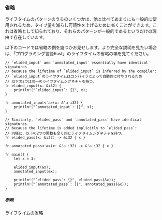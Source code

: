 ### 省略

ライフタイムのパターンのうちのいくつかは、他と比べてあまりにも一般的に使用されるため、タイプ量を減らし可読性を上げるために省くことができます。これは省略として知られており、それらのパターンが一般的であるというだけの理由で存在しています。

以下のコードでは省略の例を幾つかお見せします。より完全な説明を見たい場合は、「プログラミング言語Rust」のライフタイムの省略の項を見てください。

    // `elided_input` and `annotated_input` essentially have identical signatures
    // because the lifetime of `elided_input` is inferred by the compiler:
    // `elided_input`のライフタイムはコンパイラによって自動的に付与されるため
    // 以下の2つは同一のライフタイムシグネチャを持つ。
    fn elided_input(x: &i32) {
        println!("`elided_input`: {}", x);
    }

    fn annotated_input<'a>(x: &'a i32) {
        println!("`annotated_input`: {}", x);
    }

    // Similarly, `elided_pass` and `annotated_pass` have identical signatures
    // because the lifetime is added implicitly to `elided_pass`:
    // 同様に、以下の2つの関数も全く同じライフタイムシグネチャを持つ。
    fn elided_pass(x: &i32) -> &i32 { x }

    fn annotated_pass<'a>(x: &'a i32) -> &'a i32 { x }

    fn main() {
        let x = 3;

        elided_input(&x);
        annotated_input(&x);

        println!("`elided_pass`: {}", elided_pass(&x));
        println!("`annotated_pass`: {}", annotated_pass(&x));
    }

##### 参照

ライフタイムの省略


